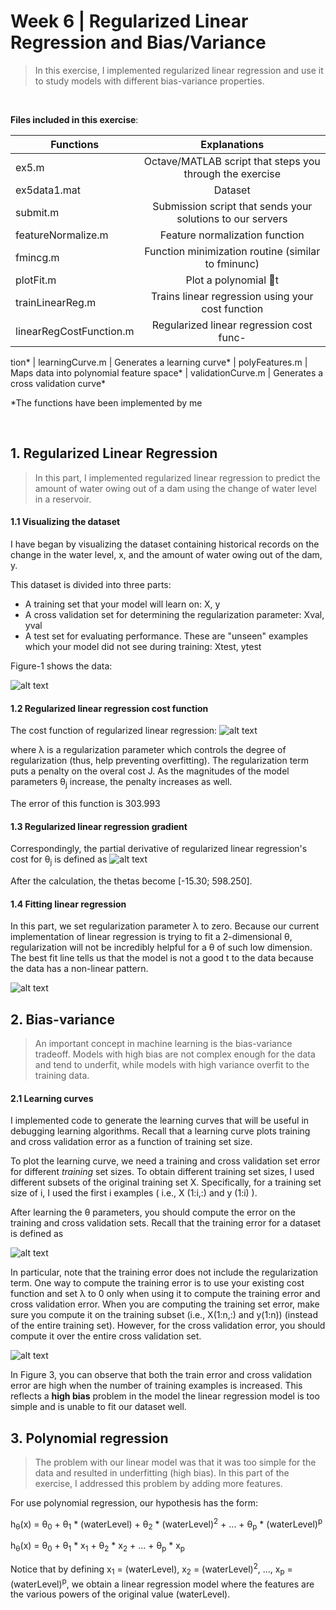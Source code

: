 # Week 6 | Regularized Linear Regression and Bias/Variance

>In this exercise, I implemented regularized linear regression and use it to study models with different bias-variance properties.

<br/>

**Files included in this exercise**:

| Functions        | Explanations           |
| ---------------- |:----------------------:|
|ex5.m | Octave/MATLAB script that steps you through the exercise
|ex5data1.mat | Dataset
|submit.m | Submission script that sends your solutions to our servers
|featureNormalize.m | Feature normalization function
|fmincg.m | Function minimization routine (similar to fminunc)
|plotFit.m | Plot a polynomial t
|trainLinearReg.m | Trains linear regression using your cost function
| linearRegCostFunction.m | Regularized linear regression cost func-
tion*
| learningCurve.m | Generates a learning curve*
| polyFeatures.m | Maps data into polynomial feature space*
| validationCurve.m | Generates a cross validation curve*

*The functions have been implemented by me

<br>

<h2>1. Regularized Linear Regression</h2>

> In this part, I implemented regularized linear regression to predict the amount of water owing out of a dam using the change of water level in a reservoir.

<h4> 1.1 Visualizing the dataset </h4>

I have began by visualizing the dataset containing historical records on the
change in the water level, x, and the amount of water 
owing out of the dam,
y.

This dataset is divided into three parts:

* A training set that your model will learn on: X, y
* A cross validation set for determining the regularization parameter:
Xval, yval
* A test set for evaluating performance. These are "unseen" examples
which your model did not see during training: Xtest, ytest

Figure-1 shows the data:

![alt text](images/figure-1.PNG "Figure-1")

<h4> 1.2 Regularized linear regression cost function </h4>

The cost function of regularized linear regression:
![alt text](images/regularized-linear-regression.PNG "regularized-linear-regression")

where &lambda; is a regularization parameter which controls the degree of regularization (thus, help preventing overfitting). The regularization term puts a penalty on the overal cost J. As the magnitudes of the model parameters &theta;<sub>j</sub> increase, the penalty increases as well.

The error of this function is 303.993

<h4> 1.3 Regularized linear regression gradient </h4>

Correspondingly, the partial derivative of regularized linear regression's cost
for &theta;<sub>j</sub> is defined as
![alt text](images/regularized-gradient-descent.PNG "regularized-gradient-descent")

After the calculation, the thetas become [-15.30; 598.250].

<h4> 1.4 Fitting linear regression </h4>

In this part, we set regularization parameter &lambda; to zero. Because our current implementation of linear regression is trying to fit a 2-dimensional &theta;, regularization will not be incredibly helpful for a &theta; of such low dimension. The best fit line tells us that the model is not a good t to the data because the data has a non-linear pattern.

![alt text](images/figure-2.PNG "Figure-2")

<h2> 2. Bias-variance </h2>

>An important concept in machine learning is the bias-variance tradeoff. Models with high bias are not complex enough for the data and tend to underfit,
 while models with high variance overfit to the training data.
 
<h4> 2.1 Learning curves </h4>

I implemented code to generate the learning curves that will be useful in debugging learning algorithms. Recall that a learning curve plots training and cross validation error as a function of training set size.

To plot the learning curve, we need a training and cross validation set error for different _training_ set sizes. To obtain different training set sizes, I used different subsets of the original training set X. Specifically, for a training set size of i, I used the first i examples ( i.e., X (1:i,:) and y (1:i) ).

After learning the &theta; parameters, you should compute the error on the training and cross validation sets. Recall that the training error for a dataset is
defined as

![alt text](images/training-error-without-regularization.PNG "")

In particular, note that the training error does not include the regularization term. One way to compute the training error is to use your existing cost function and set &lambda; to 0 only when using it to compute the training error and cross validation error. When you are computing the training set error, make sure you compute it on the training subset (i.e., X(1:n,:) and y(1:n)) (instead of the entire training set). However, for the cross validation error, you should compute it over the entire cross validation set.

![alt text](images/figure-3.jpg "Figure-3")

In Figure 3, you can observe that both the train error and cross validation error are high when the number of training examples is increased. This reflects a **high bias** problem in the model the linear regression model is too simple and is unable to fit our dataset well.

<h2> 3. Polynomial regression </h2>

> The problem with our linear model was that it was too simple for the data
  and resulted in underfitting (high bias). In this part of the exercise, I
  addressed this problem by adding more features.
  
For use polynomial regression, our hypothesis has the form:

h<sub>&theta;</sub>(x) =  &theta;<sub>0</sub> + &theta;<sub>1</sub> * (waterLevel) + &theta;<sub>2</sub> * (waterLevel)<sup>2</sup> + ... + &theta;<sub>p</sub> * (waterLevel)<sup>p</sup>

h<sub>&theta;</sub>(x) = &theta;<sub>0</sub> + &theta;<sub>1</sub> * x<sub>1</sub> + &theta;<sub>2</sub> * x<sub>2</sub> + ... + &theta;<sub>p</sub> * x<sub>p</sub>

Notice that by defining x<sub>1</sub> = (waterLevel), x<sub>2</sub> = (waterLevel)<sup>2</sup>, ..., x<sub>p</sub> = (waterLevel)<sup>p</sup>, we obtain a linear regression model where the features are the
various powers of the original value (waterLevel).